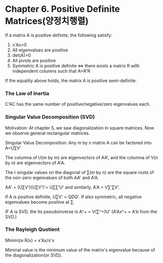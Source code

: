 # Chapter 6. Positive Definite Matrices(양정치행렬)

If a matrix A is positive definite, the following satisfy:
1. x'Ax>0
2. All eigenvalues are positive
3. det(A)>0
4. All pivots are positive
5. Symmetric A is positive definite <=> there exists a matrix R with independent columns such that A=R'R

If the equality above holds, the matrix A is positive semi-definite.

### The Law of Inertia

C'AC has the same number of positive/negative/zero eigenvalues each.


### Singular Value Decomposition (SVD)

Motivation: At chapter 5, we saw diagonalization in square matrices. Now we observe general rectangular matrices.

Singular Value Decomposition: Any m by n matrix A can be factored into A=U∑V'

The columna of U(m by m) are eigenvectors of AA', and the columna of V(n by n) are eigenvectors of A'A.

The r singular values on the diagonal of ∑(m by n) are the square roots of the non-zero eigenvalues of both AA' and A'A.

AA' = (U∑V')(U∑V')'= U∑∑'U' and similarly, A'A = V∑'∑V'.

If A is positive definite, U∑V' = QDQ'. If also symmetric, all negative eigenvalues become positive at ∑.

IF A is SVD, the its pseudoinverse is A^+ = V(∑^+)U' (A'Ax^+ = A'b from the SVD.)

### The Rayleigh Quotient

Minimize R(x) = x'Ax/x'x

Miminal value is the minimum value of the matrix's eigenvalue because of the diagonalization(or SVD).
